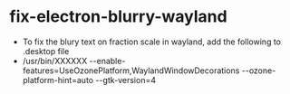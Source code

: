 # fix-electron-blurry-wayland

- To fix the blury text on fraction scale in wayland, add the following to .desktop file
- /usr/bin/XXXXXX --enable-features=UseOzonePlatform,WaylandWindowDecorations --ozone-platform-hint=auto --gtk-version=4
